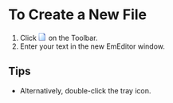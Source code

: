 # To Create a New File

1. Click
![New](../../images/filenew.png)
on the Toolbar.
2. Enter your text in the new EmEditor window.

## Tips

- Alternatively, double-click the tray icon.
